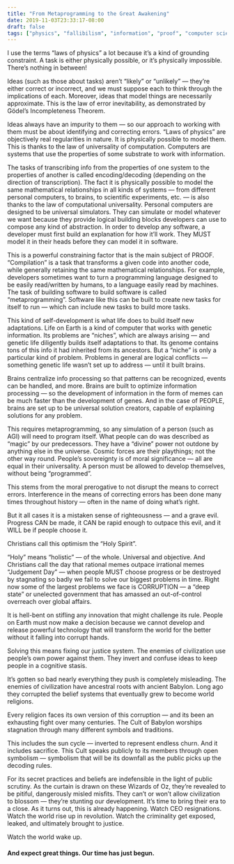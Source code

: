 ```yaml
---
title: "From Metaprogramming to the Great Awakening"
date: 2019-11-03T23:33:17-08:00
draft: false
tags: ["physics", "fallibilism", "information", "proof", "computer science", "science", "evolution", "people", "metaprogramming", "ethics", "religion", "great awakening", "progress", "knowledge", "epistemology", "philosophy"]
---
```


I use the terms “laws of physics” a lot because it’s a kind of grounding constraint. A task is either physically possible, or it’s physically impossible. There’s nothing in between!

Ideas (such as those about tasks) aren’t “likely” or “unlikely” — they’re either correct or incorrect, and we must suppose each to think through the implications of each. Moreover, ideas that model things are necessarily approximate. This is the law of error inevitability, as demonstrated by Gödel’s Incompleteness Theorem.

Ideas always have an impurity to them — so our approach to working with them must be about identifying and correcting errors. “Laws of physics” are objectively real regularities in nature. It is physically possible to model them. This is thanks to the law of universality of computation. Computers are systems that use the properties of some substrate to work with information.

The tasks of transcribing info from the properties of one system to the properties of another is called encoding/decoding (depending on the direction of transcription). The fact it is physically possible to model the same mathematical relationships in all kinds of systems — from different personal computers, to brains, to scientific experiments, etc. — is also thanks to the law of computational universality. Personal computers are designed to be universal simulators. They can simulate or model whatever we want because they provide logical building blocks developers can use to compose any kind of abstraction. In order to develop any software, a developer must first build an explanation for how it’ll work. They MUST model it in their heads before they can model it in software.

This is a powerful constraining factor that is the main subject of PROOF. “Compilation” is a task that transforms a given code into another code, while generally retaining the same mathematical relationships. For example, developers sometimes want to turn a programming language designed to be easily read/written by humans, to a language easily read by machines. The task of building software to build software is called “metaprogramming”. Software like this can be built to create new tasks for itself to run — which can include new tasks to build more tasks.

This kind of self-development is what life does to build itself new adaptations. Life on Earth is a kind of computer that works with genetic information. Its problems are “niches”, which are always arising — and genetic life diligently builds itself adaptations to that. Its genome contains tons of this info it had inherited from its ancestors. But a “niche” is only a particular kind of problem. Problems in general are logical conflicts — something genetic life wasn’t set up to address — until it built brains.

Brains centralize info processing so that patterns can be recognized, events can be handled, and more. Brains are built to optimize information processing — so the development of information in the form of memes can be much faster than the development of genes. And in the case of PEOPLE, brains are set up to be universal solution creators, capable of explaining solutions for any problem.

This requires metaprogramming, so any simulation of a person (such as AGI) will need to program itself. What people can do was described as “magic” by our predecessors. They have a “divine” power not outdone by anything else in the universe. Cosmic forces are their playthings; not the other way round. People’s sovereignty is of moral significance — all are equal in their universality. A person must be allowed to develop themselves, without being “programmed”.

This stems from the moral prerogative to not disrupt the means to correct errors. Interference in the means of correcting errors has been done many times throughout history — often in the name of doing what’s right.

But it all cases it is a mistaken sense of righteousness — and a grave evil. Progress CAN be made, it CAN be rapid enough to outpace this evil, and it WILL be if people choose it.

Christians call this optimism the “Holy Spirit”.

“Holy” means “holistic” — of the whole. Universal and objective. And Christians call the day that rational memes outpace irrational memes “Judgement Day” — when people MUST choose progress or be destroyed by stagnating so badly we fail to solve our biggest problems in time. Right now some of the largest problems we face is CORRUPTION — a “deep state” or unelected government that has amassed an out-of-control overreach over global affairs.

It is hell-bent on stifling any innovation that might challenge its rule. People on Earth must now make a decision because we cannot develop and release powerful technology that will transform the world for the better without it falling into corrupt hands.

Solving this means fixing our justice system. The enemies of civilization use people’s own power against them. They invert and confuse ideas to keep people in a cognitive stasis.

It’s gotten so bad nearly everything they push is completely misleading. The enemies of civilization have ancestral roots with ancient Babylon. Long ago they corrupted the belief systems that eventually grew to become world religions.

Every religion faces its own version of this corruption — and its been an exhausting fight over many centuries. The Cult of Babylon worships stagnation through many different symbols and traditions.

This includes the sun cycle — inverted to represent endless churn. And it includes sacrifice. This Cult speaks publicly to its members through open symbolism — symbolism that will be its downfall as the public picks up the decoding rules.

For its secret practices and beliefs are indefensible in the light of public scrutiny. As the curtain is drawn on these Wizards of Oz, they’re revealed to be pitiful, dangerously misled misfits. They can’t or won’t allow civilization to blossom — they’re stunting our development. It’s time to bring their era to a close. As it turns out, this is already happening. Watch CEO resignations. Watch the world rise up in revolution. Watch the criminality get exposed, leaked, and ultimately brought to justice.

Watch the world wake up.

#### And expect great things. Our time has just begun.